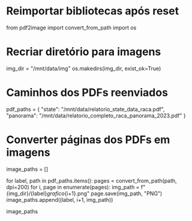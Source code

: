 # Reimportar bibliotecas após reset
from pdf2image import convert_from_path
import os

# Recriar diretório para imagens
img_dir = "/mnt/data/img"
os.makedirs(img_dir, exist_ok=True)

# Caminhos dos PDFs reenviados
pdf_paths = {
    "state": "/mnt/data/relatorio_state_data_raca.pdf",
    "panorama": "/mnt/data/relatorio_completo_raca_panorama_2023.pdf"
}

# Converter páginas dos PDFs em imagens
image_paths = []

for label, path in pdf_paths.items():
    pages = convert_from_path(path, dpi=200)
    for i, page in enumerate(pages):
        img_path = f"{img_dir}/{label}_grafico_{i+1}.png"
        page.save(img_path, "PNG")
        image_paths.append((label, i+1, img_path))

image_paths

